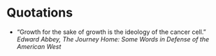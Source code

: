 # Quotations

- “Growth for the sake of growth is the ideology of the cancer cell.” *Edward Abbey, The Journey Home: Some Words in Defense of the American West*

